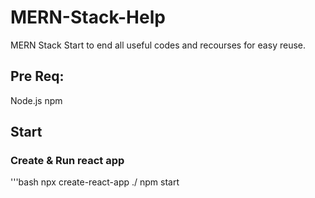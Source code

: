 # MERN-Stack-Help

MERN Stack Start to end all useful codes and recourses for easy reuse.

## Pre Req:

Node.js
npm

## Start

### Create & Run react app

'''bash
npx create-react-app ./
npm start
